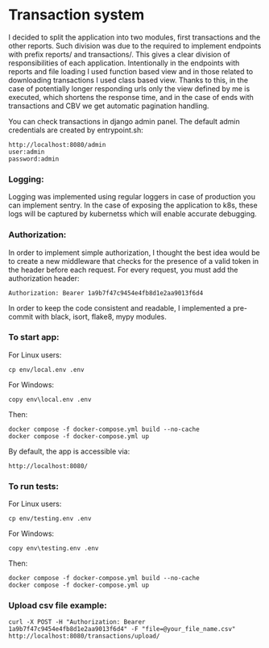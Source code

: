 # Transaction system
I decided to split the application into two modules, first transactions and the other reports. Such division was due to the required to implement endpoints with prefix reports/ and transactions/. This gives a clear division of responsibilities of each application.
Intentionally in the endpoints with reports and file loading I used function based view and in those related to downloading transactions I used class based view. Thanks to this, in the case of potentially longer responding urls only the view defined by me is executed, which shortens the response time, and in the case of ends with transactions and CBV we get automatic pagination handling.

You can check transactions in django admin panel.
The default admin credentials are created by entrypoint.sh:
```
http://localhost:8080/admin
user:admin
password:admin
```


### Logging:
Logging was implemented using regular loggers in case of production you can implement sentry.  In the case of exposing the application to k8s, these logs will be captured by kubernetss which will enable accurate debugging. 

### Authorization:
In order to implement simple authorization, I thought the best idea would be to create a new middleware that checks for the presence of a valid token in the header before each request.
For every request, you must add the authorization header:
```
Authorization: Bearer 1a9b7f47c9454e4fb8d1e2aa9013f6d4
```

In order to keep the code consistent and readable, I implemented a pre-commit with black, isort, flake8, mypy modules.

### To start app:
For Linux users:
```
cp env/local.env .env
```
For Windows:
```
copy env\local.env .env
```
Then:
```
docker compose -f docker-compose.yml build --no-cache
docker compose -f docker-compose.yml up
```

By default, the app is accessible via:
```
http://localhost:8080/
```
### To run tests:
For Linux users:
```
cp env/testing.env .env
```
For Windows:
```
copy env\testing.env .env
```
Then:
```
docker compose -f docker-compose.yml build --no-cache
docker compose -f docker-compose.yml up
```

### Upload csv file example:
```
curl -X POST -H "Authorization: Bearer 1a9b7f47c9454e4fb8d1e2aa9013f6d4" -F "file=@your_file_name.csv" http://localhost:8080/transactions/upload/
```